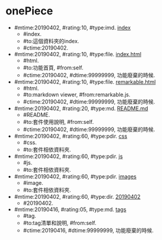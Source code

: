# onePiece #
* \#mtime:20190402, \#rating:10, \#type:imd. [index](index.md)
  * \#index.
  * \#to:這個資料夾的index.
  * \#ctime:20190402.
* \#mtime:20190402, \#rating:10, \#type:file. [index.html](index.html)
  * \#html.
  * \#to:功能首頁, \#from:self.
  * \#ctime:20190402, \#dtime:99999999, 功能廢棄的時候.
* \#mtime:20190402, \#rating:10, \#type:file. [remarkable.html](remarkable.html)
  * \#html.
  * \#to:markdown viewer, \#from:remarkable.js. 
  * \#ctime:20190402, \#dtime:99999999, 功能廢棄的時候.
* \#mtime:20190402, \#rating:20, \#type:md. [README.md](README.md)
  * \#README.
  * \#to:套件使用說明, \#from:self.
  * \#ctime:20190402, \#dtime:99999999, 功能廢棄的時候.
* \#mtime:20190402, \#rating:60, \#type:pdir. [css](css)
  * \#css.
  * \#to:套件相依資料夾.
* \#mtime:20190402, \#rating:60, \#type:pdir. [js](js)
  * \#js.
  * \#to:套件相依資料夾.
* \#mtime:20190402, \#rating:60, \#type:pdir. [images](images)
  * \#image.
  * \#to:套件相依資料夾.
* \#mtime:20190402, \#rating:60, \#type:dir. [20190402](20190402)
  * \#20190402.
* \#mtime:20190416, \#rating:05, \#type:md. [tags](tags.md)
  * \#tag.
  * \#to:tag清單和說明, \#from:self.
  * \#ctime:20190416, \#dtime:99999999, 功能廢棄的時候.
  
